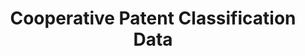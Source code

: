 ---
bigquery: https://console.cloud.google.com/bigquery?p=patents-public-data&d=cpc&page=dataset
citation: '“Cooperative Patent Classification” by the EPO and USPTO, for public use. '
contributors: EPO, USPTO
cost: None
description: Cooperative Patent Classification Data contains the scheme and definitions
  of the Cooperative Patent Classification system for classifying patent documents.
  The CPC is the result of a partnership between the EPO and the USPTO in their joint
  effort to develop a common, internationally compatible classification system for
  technical documents, in particular patent publications, which will be used by both
  offices in the patent granting process
documentation: https://www.cooperativepatentclassification.org/cpcSchemeAndDefinitions
last_edit: 04/11/2022, 16:40:06
location: https://www.cooperativepatentclassification.org/index
maintained_by: USPTO, EPO
schema_fields:
- definition
- child_groups
- parents
- status
- ipcConcordant
- title_part
- titlePart
- additional_only
- sizeCache
- notAllocatable
- breakdownCode
- children
- ipc_concordant
- date_revised
- glossary
- limitingReferences
- synonyms
- title_full
- application_references
- residual_references
- dateRevised
- residualReferences
- childGroups
- not_allocatable
- informative_references
- breakdown_code
- applicationReferences
- limiting_references
- symbol
- informativeReferences
- titleFull
- level
shortname: cooperative_patent_classification
tags:
- patents
- science
title: Cooperative Patent Classification Data
uuid: 984374a7-16e9-4b35-9445-458daceb01bf
---
